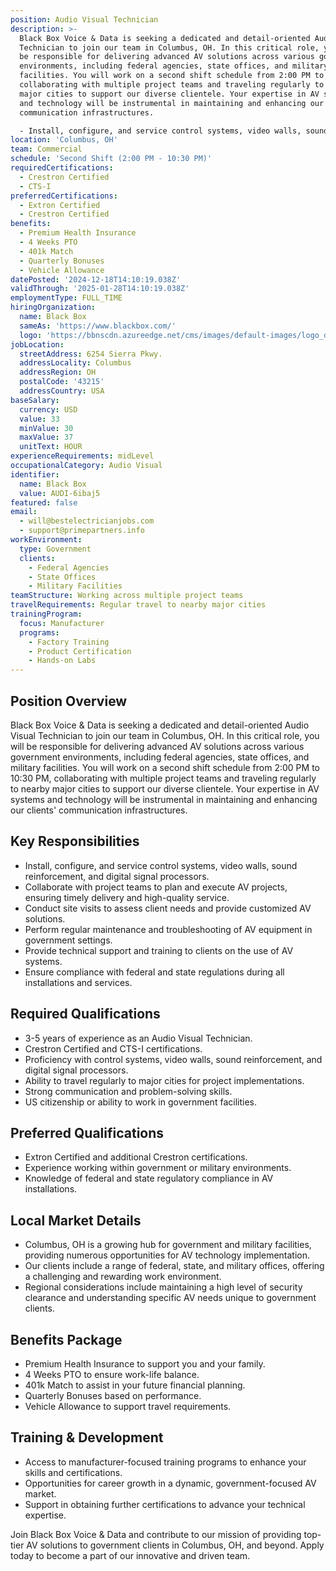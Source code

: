 ```yaml
---
position: Audio Visual Technician
description: >-
  Black Box Voice & Data is seeking a dedicated and detail-oriented Audio Visual
  Technician to join our team in Columbus, OH. In this critical role, you will
  be responsible for delivering advanced AV solutions across various government
  environments, including federal agencies, state offices, and military
  facilities. You will work on a second shift schedule from 2:00 PM to 10:30 PM,
  collaborating with multiple project teams and traveling regularly to nearby
  major cities to support our diverse clientele. Your expertise in AV systems
  and technology will be instrumental in maintaining and enhancing our clients'
  communication infrastructures.

  - Install, configure, and service control systems, video walls, sound r...
location: 'Columbus, OH'
team: Commercial
schedule: 'Second Shift (2:00 PM - 10:30 PM)'
requiredCertifications:
  - Crestron Certified
  - CTS-I
preferredCertifications:
  - Extron Certified
  - Crestron Certified
benefits:
  - Premium Health Insurance
  - 4 Weeks PTO
  - 401k Match
  - Quarterly Bonuses
  - Vehicle Allowance
datePosted: '2024-12-18T14:10:19.038Z'
validThrough: '2025-01-28T14:10:19.038Z'
employmentType: FULL_TIME
hiringOrganization:
  name: Black Box
  sameAs: 'https://www.blackbox.com/'
  logo: 'https://bbnscdn.azureedge.net/cms/images/default-images/logo_dark.png'
jobLocation:
  streetAddress: 6254 Sierra Pkwy.
  addressLocality: Columbus
  addressRegion: OH
  postalCode: '43215'
  addressCountry: USA
baseSalary:
  currency: USD
  value: 33
  minValue: 30
  maxValue: 37
  unitText: HOUR
experienceRequirements: midLevel
occupationalCategory: Audio Visual
identifier:
  name: Black Box
  value: AUDI-6ibaj5
featured: false
email:
  - will@bestelectricianjobs.com
  - support@primepartners.info
workEnvironment:
  type: Government
  clients:
    - Federal Agencies
    - State Offices
    - Military Facilities
teamStructure: Working across multiple project teams
travelRequirements: Regular travel to nearby major cities
trainingProgram:
  focus: Manufacturer
  programs:
    - Factory Training
    - Product Certification
    - Hands-on Labs
---
```


## Position Overview
Black Box Voice & Data is seeking a dedicated and detail-oriented Audio Visual Technician to join our team in Columbus, OH. In this critical role, you will be responsible for delivering advanced AV solutions across various government environments, including federal agencies, state offices, and military facilities. You will work on a second shift schedule from 2:00 PM to 10:30 PM, collaborating with multiple project teams and traveling regularly to nearby major cities to support our diverse clientele. Your expertise in AV systems and technology will be instrumental in maintaining and enhancing our clients' communication infrastructures.

## Key Responsibilities
- Install, configure, and service control systems, video walls, sound reinforcement, and digital signal processors.
- Collaborate with project teams to plan and execute AV projects, ensuring timely delivery and high-quality service.
- Conduct site visits to assess client needs and provide customized AV solutions.
- Perform regular maintenance and troubleshooting of AV equipment in government settings.
- Provide technical support and training to clients on the use of AV systems.
- Ensure compliance with federal and state regulations during all installations and services.

## Required Qualifications
- 3-5 years of experience as an Audio Visual Technician.
- Crestron Certified and CTS-I certifications.
- Proficiency with control systems, video walls, sound reinforcement, and digital signal processors.
- Ability to travel regularly to major cities for project implementations.
- Strong communication and problem-solving skills.
- US citizenship or ability to work in government facilities.

## Preferred Qualifications
- Extron Certified and additional Crestron certifications.
- Experience working within government or military environments.
- Knowledge of federal and state regulatory compliance in AV installations.

## Local Market Details
- Columbus, OH is a growing hub for government and military facilities, providing numerous opportunities for AV technology implementation.
- Our clients include a range of federal, state, and military offices, offering a challenging and rewarding work environment.
- Regional considerations include maintaining a high level of security clearance and understanding specific AV needs unique to government clients.

## Benefits Package
- Premium Health Insurance to support you and your family.
- 4 Weeks PTO to ensure work-life balance.
- 401k Match to assist in your future financial planning.
- Quarterly Bonuses based on performance.
- Vehicle Allowance to support travel requirements.

## Training & Development
- Access to manufacturer-focused training programs to enhance your skills and certifications.
- Opportunities for career growth in a dynamic, government-focused AV market.
- Support in obtaining further certifications to advance your technical expertise.

Join Black Box Voice & Data and contribute to our mission of providing top-tier AV solutions to government clients in Columbus, OH, and beyond. Apply today to become a part of our innovative and driven team.
